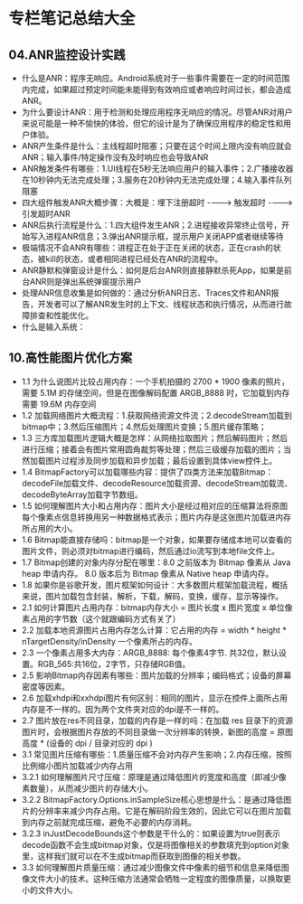# 专栏笔记总结大全



## 04.ANR监控设计实践

- 什么是ANR：程序无响应。Android系统对于一些事件需要在一定的时间范围内完成，如果超过预定时间能未能得到有效响应或者响应时间过长，都会造成ANR。
- 为什么要设计ANR：用于检测和处理应用程序无响应的情况。尽管ANR对用户来说可能是一种不愉快的体验，但它的设计是为了确保应用程序的稳定性和用户体验。
- ANR产生条件是什么：主线程超时阻塞；只要在这个时间上限内没有响应就会ANR；输入事件/特定操作没有及时响应也会导致ANR
- ANR触发条件有哪些：1.UI线程在5秒无法响应用户的输入事件；2.广播接收器在10秒钟内无法完成处理；3.服务在20秒钟内无法完成处理；4.输入事件队列阻塞
- 四大组件触发ANR大概步骤：大概是：埋下注册超时 ----> 触发超时 ----> 引发超时ANR
- ANR后执行流程是什么：1.四大组件发生ANR；2.进程接收异常终止信号，开始写入进程ANR信息；3.弹出ANR提示框，提示用户关闭APP或者继续等待
- 极端情况不会ANR有哪些：进程正在处于正在关闭的状态，正在crash的状态，被kill的状态，或者相同进程已经处在ANR的流程中。
- ANR静默和弹窗设计是什么：如何是后台ANR则直接静默杀死App，如果是前台ANR则是弹出系统弹窗提示用户
- 处理ANR信息收集是如何做的：通过分析ANR日志、Traces文件和ANR报告，开发者可以了解ANR发生时的上下文、线程状态和执行情况，从而进行故障排查和性能优化。
- 什么是输入系统：



## 10.高性能图片优化方案

- 1.1 为什么说图片比较占用内存：一个手机拍摄的 2700 * 1900 像素的照片，需要 5.1M 的存储空间，但是在图像解码配置 ARGB_8888 时，它加载到内存需要 19.6M 内存空间
- 1.2 加载网络图片大概流程：1.获取网络资源文件流；2.decodeStream加载到bitmap中；3.然后压缩图片；4.然后处理图片变换；5.图片缓存策略；
- 1.3 三方库加载图片逻辑大概是怎样：从网络拉取图片；然后解码图片；然后进行压缩；接着会有图片常用圆角裁剪等处理；然后三级缓存加载的图片；当然加载图片过程涉及同步加载和异步加载；最后设置到具体view控件上。
- 1.4 BitmapFactory可以加载哪些内容：提供了四类方法来加载Bitmap：decodeFile加载文件、decodeResource加载资源、decodeStream加载流、decodeByteArray加载字节数组。
- 1.5 如何理解图片大小和占用内存：图片大小是经过相对应的压缩算法将原图每个像素点信息转换用另一种数据格式表示；图片内存是这张图片加载进内存所占用的大小。
- 1.6 Bitmap能直接存储吗：bitmap是一个对象，如果要存储成本地可以查看的图片文件，则必须对bitmap进行编码，然后通过io流写到本地file文件上。
- 1.7 Bitmap创建的对象内存分配在哪里：8.0 之前版本为 Bitmap 像素从 Java heap 申请内存。 8.0 版本后为 Bitmap 像素从 Native heap 申请内存。
- 1.8 如果你是谷歌开发，图片框架如何设计：大多数图片框架加载流程，概括来说，图片加载包含封装，解析，下载，解码，变换，缓存，显示等操作。
- 2.1 如何计算图片占用内存：bitmap内存大小 = 图片长度 x 图片宽度 x 单位像素占用的字节数（这个就跟编码方式有关了）
- 2.2 加载本地资源图片占用内存怎么计算：它占用的内存 = width * height * nTargetDensity/inDensity 一个像素所占的内存。
- 2.3 一个像素占用多大内存：ARGB_8888: 每个像素4字节. 共32位，默认设置。RGB_565:共16位，2字节，只存储RGB值。
- 2.5 影响Bitmap内存因素有哪些：图片加载的分辨率；编码格式；设备的屏幕密度等因素。
- 2.6 加载xhdpi和xxhdpi图片有何区别：相同的图片，显示在控件上面所占用内存是不一样的。因为两个文件夹对应的dpi是不一样的。
- 2.7 图片放在res不同目录，加载的内存是一样的吗：在加载 res 目录下的资源图片时，会根据图片存放的不同目录做一次分辨率的转换，新图的高度 = 原图高度 * (设备的 dpi / 目录对应的 dpi )
- 3.1 常见图片压缩有哪些：1.质量压缩不会对内存产生影响；2.内存压缩，按照比例缩小图片加载减少内存占用
- 3.2.1 如何理解图片尺寸压缩：原理是通过降低图片的宽度和高度（即减少像素数量），从而减少图片的存储大小。
- 3.2.2 BitmapFactory.Options.inSampleSize核心思想是什么：是通过降低图片的分辨率来减少内存占用。它是在解码阶段生效的，因此它可以在图片加载到内存之前就完成压缩，避免不必要的内存消耗。
- 3.2.3 inJustDecodeBounds这个参数是干什么的：如果设置为true则表示decode函数不会生成bitmap对象，仅是将图像相关的参数填充到option对象里，这样我们就可以在不生成bitmap而获取到图像的相关参数。
- 3.3 如何理解图片质量压缩：通过减少图像文件中像素的细节和信息来降低图像文件大小的技术。这种压缩方法通常会牺牲一定程度的图像质量，以换取更小的文件大小。
















